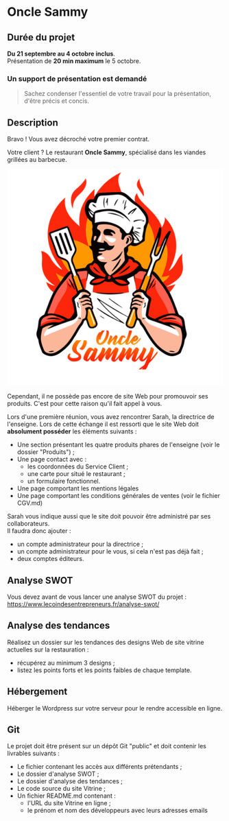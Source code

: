 # Oncle Sammy

## Durée du projet

**Du 21 septembre au 4 octobre inclus**.  
Présentation de **20 min maximum** le 5 octobre.

### Un support de présentation est demandé
> Sachez condenser l'essentiel de votre travail pour la présentation, d'être précis et concis.

## Description

Bravo ! Vous avez décroché votre premier contrat.

Votre client ? Le restaurant **Oncle Sammy**, spécialisé dans les viandes grillées au barbecue.

![Oncle Sammy](logo.jpg)

Cependant, il ne possède pas encore de site Web pour promouvoir ses produits. C'est pour cette raison qu'il fait appel à vous.

Lors d'une première réunion, vous avez rencontrer Sarah, la directrice de l'enseigne. Lors de cette échange il est ressorti que le site Web doit **absolument posséder** les éléments suivants :

* Une section présentant les quatre produits phares de l'enseigne (voir le dossier "Produits") ;
* Une page contact avec :
  * les coordonnées du Service Client ;
  * une carte pour situé le restaurant ;
  * un formulaire fonctionnel.
* Une page comportant les mentions légales
* Une page comportant les conditions générales de ventes (voir le fichier CGV.md)

Sarah vous indique aussi que le site doit pouvoir être administré par ses collaborateurs.  
Il faudra donc ajouter :

* un compte administrateur pour la directrice ;
* un compte administrateur pour le vous, si cela n'est pas déjà fait ;
* deux comptes éditeurs.

## Analyse SWOT

Vous devez avant de vous lancer une analyse SWOT du projet : https://www.lecoindesentrepreneurs.fr/analyse-swot/

## Analyse des tendances

Réalisez un dossier sur les tendances des designs Web de site vitrine actuelles sur la restauration :
* récupérez au minimum 3 designs ;
* listez les points forts et les points faibles de chaque template.

## Hébergement

Héberger le Wordpress sur votre serveur pour le rendre accessible en ligne.

## Git

Le projet doit être présent sur un dépôt Git "public" et doit contenir les livrables suivants :
* Le fichier contenant les accès aux différents prétendants ;
* Le dossier d'analyse SWOT ;
* Le dossier d'analyse des tendances ;
* Le code source du site Vitrine ;
* Un fichier README.md contenant :
  * l'URL du site Vitrine en ligne ;
  * le prénom et nom des développeurs avec leurs adresses emails
